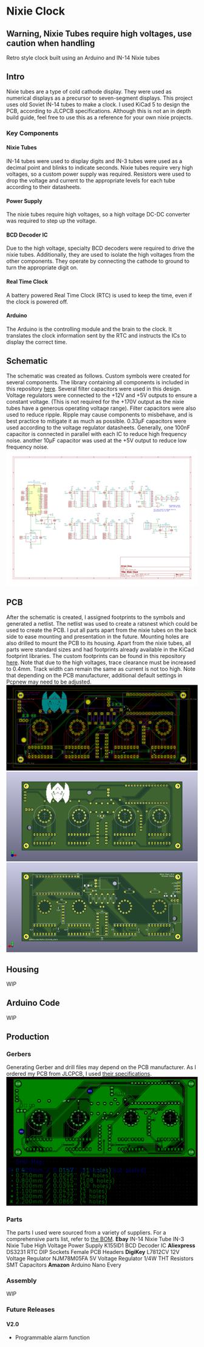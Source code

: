 # Nixie Clock

## Warning, Nixie Tubes require high voltages, use caution when handling

Retro style clock built using an Arduino and IN-14 Nixie tubes

## Intro
Nixie tubes are a type of cold cathode display. They were used as numerical displays as a precursor to seven-segment displays. This project uses old Soviet IN-14 tubes to make a clock. I used KiCad 5 to design the PCB, according to JLCPCB specifications. Although this is not an in depth build guide, feel free to use this as a reference for your own nixie projects.

### Key Components
#### Nixie Tubes
IN-14 tubes were used to display digits and IN-3 tubes were used as a decimal point and blinks to indicate seconds. Nixie tubes require very high voltages, so a custom power supply was required. Resistors were used to drop the voltage and current to the appropriate levels for each tube according to their datasheets.
#### Power Supply
The nixie tubes require high voltages, so a high voltage DC-DC converter was required to step up the voltage.
#### BCD Decoder IC
Due to the high voltage, specialty BCD decoders were required to drive the nixie tubes. Additionally, they are used to isolate the high voltages from the other components. They operate by connecting the cathode to ground to turn the appropriate digit on.
#### Real Time Clock
A battery powered Real Time Clock (RTC) is used to keep the time, even if the clock is powered off.
#### Arduino
The Arduino is the controlling module and the brain to the clock. It translates the clock information sent by the RTC and instructs the ICs to display the correct time.
## Schematic
The schematic was created as follows. Custom symbols were created for several components. The library containing all components is included in this repository [here](https://github.com/haXoru5/nixie_clock/tree/main/Nixie_KiCad). Several filter capacitors were used in this design. Voltage regulators were connected to the +12V and +5V outputs to ensure a constant voltage. (This is not required for the +170V output as the nixie tubes have a generous operating voltage range). Filter capacitors were also used to reduce ripple. Ripple may cause components to misbehave, and is best practice to mitigate it as much as possible. 0.33µF capacitors were used according to the voltage regulator datasheets. Generally, one 100nF capacitor is connected in parallel with each IC to reduce high frequency noise. another 10µF capacitor was used at the +5V output to reduce low frequency noise.
![schematic](Docs/Clock_Schematic.png)
## PCB
After the schematic is created, I assigned footprints to the symbols and generated a netlist.
The netlist was used to create a ratsnest which could be used to create the PCB. I put all parts apart from the nixie tubes on the back side to ease mounting and presentation in the future. Mounting holes are also drilled to mount the PCB to its housing. Apart from the nixie tubes, all parts were standard sizes and had footprints already available in the KiCad footprint libraries. The custom footprints can be found in this repository [here](https://github.com/haXoru5/nixie_clock/tree/main/Nixie_KiCad). Note that due to the high voltages, trace clearance must be increased to 0.4mm. Track width can remain the same as current is not too high. Note that depending on the PCB manufacturer, additional default settings in Pcpnew may need to be adjusted.
![PCB](Docs/PCB_Front.png)
![Front Render](Docs/Front_Render.png)
![Back_Render](Docs/Back_Render.png)
## Housing
WIP
## Arduino Code
WIP
## Production
### Gerbers
Generating Gerber and drill files may depend on the PCB manufacturer. As I ordered my PCB from JLCPCB, I used [their specifications](https://support.jlcpcb.com/article/149-how-to-generate-gerber-and-drill-files-in-kicad).
![gerber](Docs/Gerber.png)
### Parts
The parts I used were sourced from a variety of suppliers. For a comprehensive parts list, refer to [the BOM](https://github.com/haXoru5/nixie_clock/blob/main/BOM.csv).
**Ebay**
IN-14 Nixie Tube
IN-3 Nixie Tube
High Voltage Power Supply
K155ID1 BCD Decoder IC
**Aliexpress**
DS3231 RTC
DIP Sockets
Female PCB Headers
**DigiKey**
L7812CV 12V Voltage Regulator
NJM78M05FA 5V Voltage Regulator
1/4W THT Resistors
SMT Capacitors
**Amazon**
Arduino Nano Every
### Assembly
WIP

### Future Releases
#### V2.0
- Programmable alarm function
